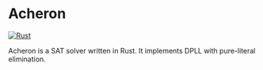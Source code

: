 # Acheron

[![Rust](https://github.com/RobbieMcKinstry/acheron/actions/workflows/rust.yml/badge.svg)](https://github.com/RobbieMcKinstry/acheron/actions/workflows/rust.yml)

Acheron is a SAT solver written in Rust.
It implements DPLL with pure-literal elimination.

